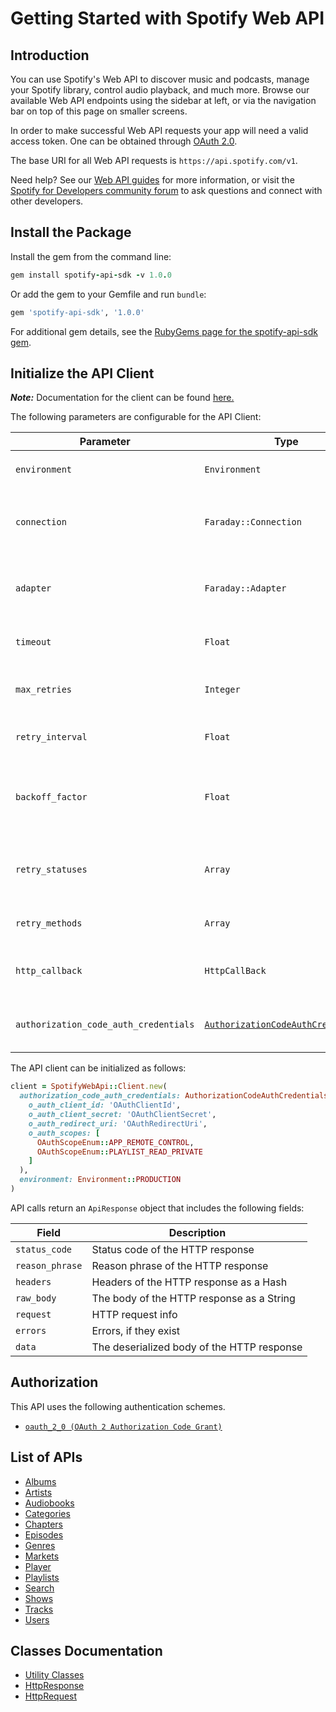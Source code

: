 
# Getting Started with Spotify Web API

## Introduction

You can use Spotify's Web API to discover music and podcasts, manage your Spotify library, control audio playback, and much more. Browse our available Web API endpoints using the sidebar at left, or via the navigation bar on top of this page on smaller screens.

In order to make successful Web API requests your app will need a valid access token. One can be obtained through <a href="https://developer.spotify.com/documentation/general/guides/authorization-guide/">OAuth 2.0</a>.

The base URI for all Web API requests is `https://api.spotify.com/v1`.

Need help? See our <a href="https://developer.spotify.com/documentation/web-api/guides/">Web API guides</a> for more information, or visit the <a href="https://community.spotify.com/t5/Spotify-for-Developers/bd-p/Spotify_Developer">Spotify for Developers community forum</a> to ask questions and connect with other developers.

## Install the Package

Install the gem from the command line:

```ruby
gem install spotify-api-sdk -v 1.0.0
```

Or add the gem to your Gemfile and run `bundle`:

```ruby
gem 'spotify-api-sdk', '1.0.0'
```

For additional gem details, see the [RubyGems page for the spotify-api-sdk gem](https://rubygems.org/gems/spotify-api-sdk/versions/1.0.0).

## Initialize the API Client

**_Note:_** Documentation for the client can be found [here.](https://www.github.com/sdks-io/spotify-api-ruby-sdk/tree/1.0.0/doc/client.md)

The following parameters are configurable for the API Client:

| Parameter | Type | Description |
|  --- | --- | --- |
| `environment` | `Environment` | The API environment. <br> **Default: `Environment.PRODUCTION`** |
| `connection` | `Faraday::Connection` | The Faraday connection object passed by the SDK user for making requests |
| `adapter` | `Faraday::Adapter` | The Faraday adapter object passed by the SDK user for performing http requests |
| `timeout` | `Float` | The value to use for connection timeout. <br> **Default: 60** |
| `max_retries` | `Integer` | The number of times to retry an endpoint call if it fails. <br> **Default: 0** |
| `retry_interval` | `Float` | Pause in seconds between retries. <br> **Default: 1** |
| `backoff_factor` | `Float` | The amount to multiply each successive retry's interval amount by in order to provide backoff. <br> **Default: 2** |
| `retry_statuses` | `Array` | A list of HTTP statuses to retry. <br> **Default: [408, 413, 429, 500, 502, 503, 504, 521, 522, 524]** |
| `retry_methods` | `Array` | A list of HTTP methods to retry. <br> **Default: %i[get put]** |
| `http_callback` | `HttpCallBack` | The Http CallBack allows defining callables for pre and post API calls. |
| `authorization_code_auth_credentials` | [`AuthorizationCodeAuthCredentials`](https://www.github.com/sdks-io/spotify-api-ruby-sdk/tree/1.0.0/doc/auth/oauth-2-authorization-code-grant.md) | The credential object for OAuth 2 Authorization Code Grant |

The API client can be initialized as follows:

```ruby
client = SpotifyWebApi::Client.new(
  authorization_code_auth_credentials: AuthorizationCodeAuthCredentials.new(
    o_auth_client_id: 'OAuthClientId',
    o_auth_client_secret: 'OAuthClientSecret',
    o_auth_redirect_uri: 'OAuthRedirectUri',
    o_auth_scopes: [
      OAuthScopeEnum::APP_REMOTE_CONTROL,
      OAuthScopeEnum::PLAYLIST_READ_PRIVATE
    ]
  ),
  environment: Environment::PRODUCTION
)
```

API calls return an `ApiResponse` object that includes the following fields:

| Field | Description |
|  --- | --- |
| `status_code` | Status code of the HTTP response |
| `reason_phrase` | Reason phrase of the HTTP response |
| `headers` | Headers of the HTTP response as a Hash |
| `raw_body` | The body of the HTTP response as a String |
| `request` | HTTP request info |
| `errors` | Errors, if they exist |
| `data` | The deserialized body of the HTTP response |

## Authorization

This API uses the following authentication schemes.

* [`oauth_2_0 (OAuth 2 Authorization Code Grant)`](https://www.github.com/sdks-io/spotify-api-ruby-sdk/tree/1.0.0/doc/auth/oauth-2-authorization-code-grant.md)

## List of APIs

* [Albums](https://www.github.com/sdks-io/spotify-api-ruby-sdk/tree/1.0.0/doc/controllers/albums.md)
* [Artists](https://www.github.com/sdks-io/spotify-api-ruby-sdk/tree/1.0.0/doc/controllers/artists.md)
* [Audiobooks](https://www.github.com/sdks-io/spotify-api-ruby-sdk/tree/1.0.0/doc/controllers/audiobooks.md)
* [Categories](https://www.github.com/sdks-io/spotify-api-ruby-sdk/tree/1.0.0/doc/controllers/categories.md)
* [Chapters](https://www.github.com/sdks-io/spotify-api-ruby-sdk/tree/1.0.0/doc/controllers/chapters.md)
* [Episodes](https://www.github.com/sdks-io/spotify-api-ruby-sdk/tree/1.0.0/doc/controllers/episodes.md)
* [Genres](https://www.github.com/sdks-io/spotify-api-ruby-sdk/tree/1.0.0/doc/controllers/genres.md)
* [Markets](https://www.github.com/sdks-io/spotify-api-ruby-sdk/tree/1.0.0/doc/controllers/markets.md)
* [Player](https://www.github.com/sdks-io/spotify-api-ruby-sdk/tree/1.0.0/doc/controllers/player.md)
* [Playlists](https://www.github.com/sdks-io/spotify-api-ruby-sdk/tree/1.0.0/doc/controllers/playlists.md)
* [Search](https://www.github.com/sdks-io/spotify-api-ruby-sdk/tree/1.0.0/doc/controllers/search.md)
* [Shows](https://www.github.com/sdks-io/spotify-api-ruby-sdk/tree/1.0.0/doc/controllers/shows.md)
* [Tracks](https://www.github.com/sdks-io/spotify-api-ruby-sdk/tree/1.0.0/doc/controllers/tracks.md)
* [Users](https://www.github.com/sdks-io/spotify-api-ruby-sdk/tree/1.0.0/doc/controllers/users.md)

## Classes Documentation

* [Utility Classes](https://www.github.com/sdks-io/spotify-api-ruby-sdk/tree/1.0.0/doc/utility-classes.md)
* [HttpResponse](https://www.github.com/sdks-io/spotify-api-ruby-sdk/tree/1.0.0/doc/http-response.md)
* [HttpRequest](https://www.github.com/sdks-io/spotify-api-ruby-sdk/tree/1.0.0/doc/http-request.md)

